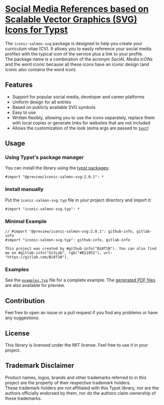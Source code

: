 # [Social Media References based on Scalable Vector Graphics (SVG) Icons for Typst](https://github.com/Bi0T1N/typst-iconic-salmon-svg)
The `iconic-salmon-svg` package is designed to help you create your curriculum vitae (CV). It allows you to easily reference your social media profiles with the typical icon of the service plus a link to your profile.  
The package name is a combination of the acronym *SociAL Media icONs* and the word *iconic* because all these icons have an iconic design (and iconic also contains the word *icon*).

## Features
- Support for popular social media, developer and career platforms
- Uniform design for all entries
- Based on publicly available SVG symbols
- Easy to use
- Written flexibly, allowing you to use the icons separately, replace them with local copies or generate links for websites that are not included
- Allows the customization of the look (extra args are passed to [`text`](https://typst.app/docs/reference/text/text/))

## Usage
### Using Typst's package manager
You can install the library using the [typst packages](https://github.com/typst/packages):
```typst
#import "@preview/iconic-salmon-svg:2.0.1": *
```

### Install manually
Put the `iconic-salmon-svg.typ` file in your project directory and import it:
```typst
#import "iconic-salmon-svg.typ": *
```

### Minimal Example
```typst
// #import "@preview/iconic-salmon-svg:2.0.1": github-info, gitlab-info
#import "iconic-salmon-svg.typ": github-info, gitlab-info

This project was created by #github-info("Bi0T1N"). You can also find me on #gitlab-info("GitLab", rgb("#811052"), url: "https://gitlab.com/Bi0T1N").
```

### Examples
See the [`examples.typ`](examples/examples.typ) file for a complete example. The [generated PDF files](examples/) are also available for preview.

## Contribution
Feel free to open an issue or a pull request if you find any problems or have any suggestions.

## License
This library is licensed under the MIT license. Feel free to use it in your project.

## Trademark Disclaimer
Product names, logos, brands and other trademarks referred to in this project are the property of their respective trademark holders.  
These trademark holders are not affiliated with this Typst library, nor are the authors officially endorsed by them, nor do the authors claim ownership of these trademarks.

